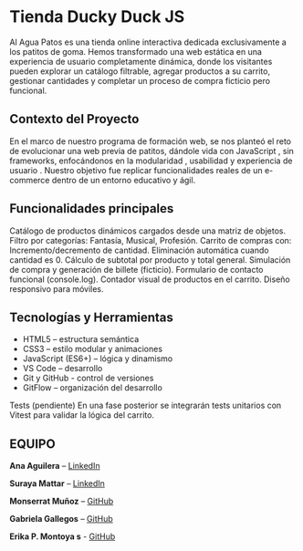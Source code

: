 # Tienda Ducky Duck JS

Al Agua Patos es una tienda online interactiva dedicada exclusivamente a los patitos de goma. Hemos transformado una web estática en una experiencia de usuario completamente dinámica, donde los visitantes pueden explorar un catálogo filtrable, agregar productos a su carrito, gestionar cantidades y completar un proceso de compra ficticio pero funcional.

## Contexto del Proyecto

En el marco de nuestro programa de formación web, se nos planteó el reto de evolucionar una web previa de patitos, dándole vida con JavaScript , sin frameworks, enfocándonos en la modularidad , usabilidad y experiencia de usuario . Nuestro objetivo fue replicar funcionalidades reales de un e-commerce dentro de un entorno educativo y ágil.

## Funcionalidades principales

Catálogo de productos dinámicos cargados desde una matriz de objetos. Filtro por categorías: Fantasía, Musical, Profesión. Carrito de compras con: Incremento/decremento de cantidad. Eliminación automática cuando cantidad es 0. Cálculo de subtotal por producto y total general. Simulación de compra y generación de billete (ficticio). Formulario de contacto funcional (console.log). Contador visual de productos en el carrito. Diseño responsivo para móviles.

## Tecnologías y Herramientas

- HTML5 – estructura semántica
- CSS3 – estilo modular y animaciones
- JavaScript (ES6+)  – lógica y dinamismo
- VS Code – desarrollo
- Git y GitHub - control de versiones
- GitFlow – organización del desarrollo

Tests (pendiente) En una fase posterior se integrarán tests unitarios con Vitest para validar la lógica del carrito.

##  EQUIPO

**Ana Aguilera** – [LinkedIn](https://www.linkedin.com/in/ana-aguilera-morales-011b1a238/)

**Suraya Mattar** – [LinkedIn](https://www.linkedin.com/in/suraya-mattar/)

**Monserrat Muñoz** – [GitHub](https://github.com/Montc027)

**Gabriela Gallegos** – [GitHub](https://github.com/hgall3)

**Erika P. Montoya s** - [GitHub](https://github.com/DevErika)





